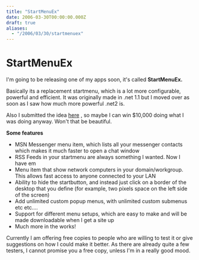```yaml
---
title: "StartMenuEx"
date: 2006-03-30T00:00:00.000Z
draft: true
aliases:
  - "/2006/03/30/startmenuex"
---
```

# StartMenuEx

I'm going to be releasing one of my apps soon, it's called **StartMenuEx.**

Basically its a replacement startmenu, which is a lot more configurable, powerful and efficient. It was originally made in .net 1.1 but I moved over as soon as I saw how much more powerful .net2 is.

Also I submitted the idea [here](http://www.madeinexpresscontest.com/) , so maybe I can win $10,000 doing what I was doing anyway. Won't that be beautiful.

**Some features**

*   MSN Messenger menu item, which lists all your messenger contacts which makes it much faster to open a chat window
*   RSS Feeds in your startmenu are always something I wanted. Now I have em
*   Menu item that show network computers in your domain/workgroup. This allows fast access to anyone connected to your LAN
*   Ability to hide the startbutton, and instead just click on a border of the desktop that you define (for example, two pixels space on the left side of the screen)
*   Add unlimited custom popup menus, with unlimited custom submenus etc etc....
*   Support for different menu setups, which are easy to make and will be made downloadable when I get a site up
*   Much more in the works!

Currently I am offering free copies to people who are willing to test it or give suggestions on how I could make it better. As there are already quite a few testers, I cannot promise you a free copy, unless I'm in a really good mood.
